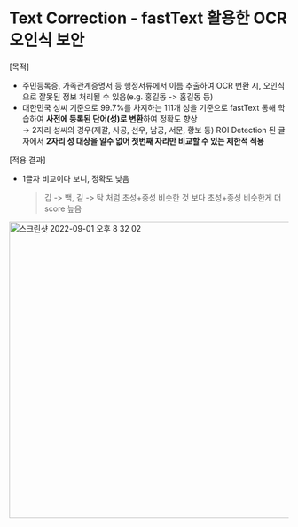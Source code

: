 # Text Correction - fastText 활용한 OCR 오인식 보안 
  
[목적]
- 주민등록증, 가족관계증명서 등 행정서류에서 이름 추출하여 OCR 변환 시, 오인식으로 잘못된 정보 처리될 수 있음(e.g. 홍길동 -> 홈길동 등)
- 대한민국 성씨 기준으로 99.7%를 차지하는 111개 성을 기준으로 fastText 통해 학습하여 **사전에 등록된 단어(성)로 변환**하여 정확도 향상  
  &rarr; 2자리 성씨의 경우(제갈, 사공, 선우, 남궁, 서문, 황보 등) ROI Detection 된 글자에서 **2자리 성 대상을 알수 없어 첫번째 자리만 비교할 수 있는 제한적 적용**

[적용 결과]
- 1글자 비교이다 보니, 정확도 낮음
    > 깁 -> 백, 깉 -> 탁 처럼 초성+중성 비슷한 것 보다 초성+종성 비슷한게 더 score 높음
<img width="535" alt="스크린샷 2022-09-01 오후 8 32 02" src="https://user-images.githubusercontent.com/54519026/187904301-8ab0fe1d-4005-4160-bd9c-6071db838a51.png">
